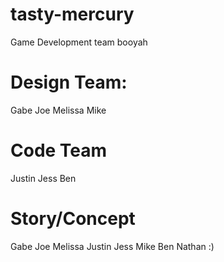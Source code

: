tasty-mercury
=============

Game Development team booyah


Design Team:
===
Gabe
Joe
Melissa
Mike


Code Team 
===
Justin
Jess
Ben

Story/Concept
===
Gabe
Joe
Melissa
Justin
Jess
Mike
Ben
Nathan :)
